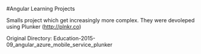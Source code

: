 #Angular Learning Projects

Smalls project which get increasingly more complex. They were devoleped using Plunker (http://plnkr.co)

Original Directory: Education-2015-09_angular_azure_mobile_service_plunker

